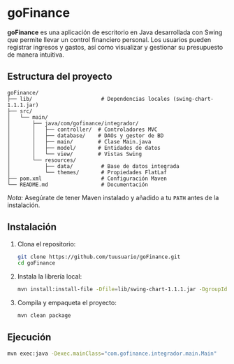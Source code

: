 # goFinance

**goFinance** es una aplicación de escritorio en Java desarrollada con Swing que permite llevar un control financiero personal. Los usuarios pueden registrar ingresos y gastos, así como visualizar y gestionar su presupuesto de manera intuitiva.

## Estructura del proyecto

```
goFinance/
├── lib/                      # Dependencias locales (swing-chart-1.1.1.jar)
├── src/
│   └── main/
│       ├── java/com/gofinance/integrador/
│       │   ├── controller/  # Controladores MVC
│       │   ├── database/    # DAOs y gestor de BD
│       │   ├── main/        # Clase Main.java
│       │   ├── model/       # Entidades de datos
│       │   └── view/        # Vistas Swing
│       └── resources/
│           ├── data/         # Base de datos integrada
│           └── themes/       # Propiedades FlatLaf
├── pom.xml                   # Configuración Maven
└── README.md                 # Documentación
```

_Nota:_ Asegúrate de tener Maven instalado y añadido a tu `PATH` antes de la instalación.

## Instalación

1. Clona el repositorio:

   ```bash
   git clone https://github.com/tuusuario/goFinance.git
   cd goFinance
   ```

2. Instala la librería local:

   ```bash
   mvn install:install-file -Dfile=lib/swing-chart-1.1.1.jar -DgroupId=raven.chart -DartifactId=swing-chart -Dversion=1.1.1 -Dpackaging=jar
   ```

3. Compila y empaqueta el proyecto:

   ```bash
   mvn clean package
   ```

## Ejecución

```bash
mvn exec:java -Dexec.mainClass="com.gofinance.integrador.main.Main"
```
